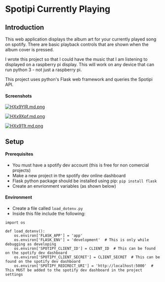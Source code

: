 # Spotipi Currently Playing

## Introduction
This web application displays the album art for your currently played song on spotify.
There are basic playback controls that are shown when the album cover is pressed.

I wrote this project so that I could have the music that I am listening to displayed on a raspberry pi display.
This will work on any device that can run python 3 - not just a raspberry pi.

This project uses python's Flask web framework and queries the Spotipi API.

#### Screenshots
[![HXx9YIR.md.png](https://iili.io/HXx9YIR.md.png)](https://freeimage.host/i/HXx9YIR)

[![HXx9Xpf.md.png](https://iili.io/HXx9Xpf.md.png)](https://freeimage.host/i/HXx9Xpf)

[![HXx911t.md.png](https://iili.io/HXx911t.md.png)](https://freeimage.host/i/HXx911t)

## Setup
#### Prerequisites
- You must have a spotify dev account (this is free for non comercial projects)
- Make a new project in the spotify dev online dashboard
- Flask python package should be installed using pip: ```pip install flask```
- Create an envrionment variables (as shown below)

#### Environment
- Create a file called ```load_dotenv.py```
- Inside this file include the following:
```
import os

def load_dotenv():
    os.environ['FLASK_APP'] = 'app'
    os.environ['FLASK_ENV'] = 'development'  # This is only while debugging as developing
    os.environ['SPOTIPY_CLIENT_ID'] = CLIENT_ID  # This can be found on the spotify dev dashboard
    os.environ['SPOTIPY_CLIENT_SECRET'] = CLIENT_SECRET  # This can be found on the spotify dev dashboard
    os.environ['SPOTIPY_REDIRECT_URI'] = 'http://localhost:5000'  # This MUST be added to the spotify dev dashboard in the project settings
```
